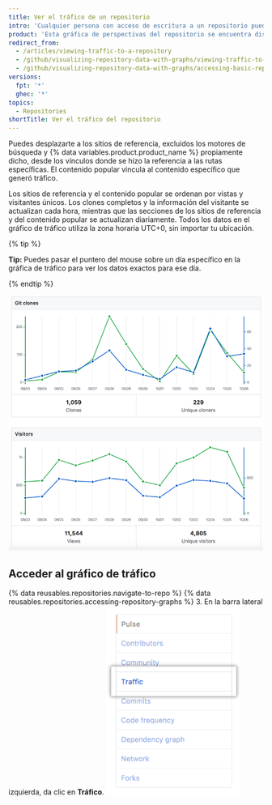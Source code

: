 ```yaml
---
title: Ver el tráfico de un repositorio
intro: 'Cualquier persona con acceso de escritura a un repositorio puede ver su tráfico, incluidos los clones completos (no recuperaciones), los visitantes de los últimos 14 días, sitios de referencia y contenido popular en el gráfico de tráfico.'
product: 'Esta gráfica de perspectivas del repositorio se encuentra disponible en los repositorios públicos con {% data variables.product.prodname_free_user %} y {% data variables.product.prodname_free_team %} para organizaciones, y en los repositorios privados y públicos con {% data variables.product.prodname_pro %}, {% data variables.product.prodname_team %}, y {% data variables.product.prodname_ghe_cloud %}.{% ifversion fpt %} Para obtener más información, consulta las secciones "[Acerca de las gráficas de los repositorios](/articles/about-repository-graphs)" y "[productos de {% data variables.product.prodname_dotcom %}](/articles/github-s-products)."{% endif %}'
redirect_from:
  - /articles/viewing-traffic-to-a-repository
  - /github/visualizing-repository-data-with-graphs/viewing-traffic-to-a-repository
  - /github/visualizing-repository-data-with-graphs/accessing-basic-repository-data/viewing-traffic-to-a-repository
versions:
  fpt: '*'
  ghec: '*'
topics:
  - Repositories
shortTitle: Ver el tráfico del repositorio
---
```


Puedes desplazarte a los sitios de referencia, excluidos los motores de búsqueda y {% data variables.product.product_name %} propiamente dicho, desde los vínculos donde se hizo la referencia a las rutas específicas. El contenido popular vincula al contenido específico que generó tráfico.

Los sitios de referencia y el contenido popular se ordenan por vistas y visitantes únicos. Los clones completos y la información del visitante se actualizan cada hora, mientras que las secciones de los sitios de referencia y del contenido popular se actualizan diariamente. Todos los datos en el gráfico de tráfico utiliza la zona horaria UTC+0, sin importar tu ubicación.

{% tip %}

**Tip:** Puedes pasar el puntero del mouse sobre un día específico en la gráfica de tráfico para ver los datos exactos para ese día.

{% endtip %}

![Gráficos de tráfico del repositorio con una información de herramienta](/assets/images/help/graphs/repo_traffic_graphs_tooltip_dotcom.png)

## Acceder al gráfico de tráfico

{% data reusables.repositories.navigate-to-repo %}
{% data reusables.repositories.accessing-repository-graphs %}
3. En la barra lateral izquierda, da clic en **Tráfico**. ![Pestaña de tráfico](/assets/images/help/graphs/traffic_tab.png)
